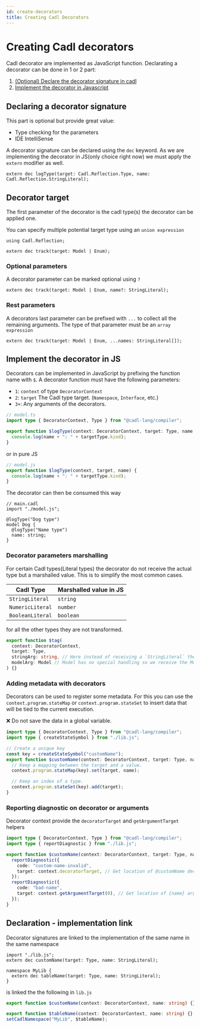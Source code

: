 ```yaml
---
id: create-decorators
title: Creating Cadl Decorators
---
```


# Creating Cadl decorators

Cadl decorator are implemented as JavaScript function. Declarating a decorator can be done in 1 or 2 part:

1. [(Optional) Declare the decorator signature in cadl](#declaring-a-decorator-signature)
2. [Implement the decorator in Javascript](#implement-the-decorator-in-js)

## Declaring a decorator signature

This part is optional but provide great value:

- Type checking for the parameters
- IDE IntelliSense

A decorator signature can be declared using the `dec` keyword. As we are implementing the decorator in JS(only choice right now) we must apply the `extern` modifier as well.

```cadl
extern dec logType(target: Cadl.Reflection.Type, name: Cadl.Reflection.StringLiteral);
```

## Decorator target

The first parameter of the decorator is the cadl type(s) the decorator can be applied one.

You can specify multiple potential target type using an `union expression`

```cadl
using Cadl.Reflection;

extern dec track(target: Model | Enum);
```

### Optional parameters

A decorator parameter can be marked optional using `?`

```cadl
extern dec track(target: Model | Enum, name?: StringLiteral);
```

### Rest parameters

A decorators last parameter can be prefixed with `...` to collect all the remaining arguments. The type of that parameter must be an `array expression`

```cadl
extern dec track(target: Model | Enum, ...names: StringLiteral[]);
```

## Implement the decorator in JS

Decorators can be implemented in JavaScript by prefixing the function name with `$`. A decorator function must have the following parameters:

- `1`: `context` of type `DecoratorContext`
- `2`: `target` The Cadl type target. (`Namespace`, `Interface`, etc.)
- `3+`: Any arguments of the decorators.

```ts
// model.ts
import type { DecoratorContext, Type } from "@cadl-lang/compiler";

export function $logType(context: DecoratorContext, target: Type, name: string) {
  console.log(name + ": " + targetType.kind);
}
```

or in pure JS

```ts
// model.js
export function $logType(context, target, name) {
  console.log(name + ": " + targetType.kind);
}
```

The decorator can then be consumed this way

```cadl
// main.cadl
import "./model.js";

@logType("Dog type")
model Dog {
  @logType("Name type")
  name: string;
}
```

### Decorator parameters marshalling

For certain Cadl types(Literal types) the decorator do not receive the actual type but a marshalled value. This is to simplify the most common cases.

| Cadl Type        | Marshalled value in JS |
| ---------------- | ---------------------- |
| `StringLiteral`  | `string`               |
| `NumericLiteral` | `number`               |
| `BooleanLiteral` | `boolean`              |

for all the other types they are not transformed.

```ts
export function $tag(
  context: DecoratorContext,
  target: Type,
  stringArg: string, // Here instead of receiving a `StringLiteral` the string value is being sent.
  modelArg: Model // Model has no special handling so we receive the Model type
) {}
```

### Adding metadata with decorators

Decorators can be used to register some metadata. For this you can use the `context.program.stateMap` or `context.program.stateSet` to insert data that will be tied to the current execution.

❌ Do not save the data in a global variable.

```ts
import type { DecoratorContext, Type } from "@cadl-lang/compiler";
import type { createStateSymbol } from "./lib.js";

// Create a unique key
const key = createStateSymbol("customName");
export function $customName(context: DecoratorContext, target: Type, name: string) {
  // Keep a mapping between the target and a value.
  context.program.stateMap(key).set(target, name);

  // Keep an index of a type.
  context.program.stateSet(key).add(target);
}
```

### Reporting diagnostic on decorator or arguments

Decorator context provide the `decoratorTarget` and `getArgumentTarget` helpers

```ts
import type { DecoratorContext, Type } from "@cadl-lang/compiler";
import type { reportDiagnostic } from "./lib.js";

export function $customName(context: DecoratorContext, target: Type, name: string) {
  reportDiagnostic({
    code: "custom-name-invalid",
    target: context.decoratorTarget, // Get location of @customName decorator in cadl document.
  });
  reportDiagnostic({
    code: "bad-name",
    target: context.getArgumentTarget(0), // Get location of {name} argument in cadl document.
  });
}
```

## Declaration - implementation link

Decorator signatures are linked to the implementation of the same name in the same namespace

```cadl
import "./lib.js";
extern dec customName(target: Type, name: StringLiteral);

namespace MyLib {
  extern dec tableName(target: Type, name: StringLiteral);
}
```

is linked the the following in `lib.js`

```ts
export function $customName(context: DecoratorContext, name: string) {}

export function $tableName(context: DecoratorContext, name: string) {}
setCadlNamespace("MyLib", $tableName);
```
